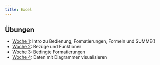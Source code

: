 ```yaml
---
title: Excel
---
```

## Übungen
- [Woche 1](/ikt/excel1.zip): Intro zu Bedienung, Formatierungen, Formeln und SUMME()
- [Woche 2](/ikt/excel2.zip): Bezüge und Funktionen
- [Woche 3](/ikt/excel3.zip): Bedingte Formatierungen
- [Woche 4](/ikt/excel4.zip): Daten mit Diagrammen visualisieren
